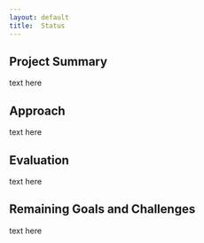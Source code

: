 ```yaml
---
layout:	default
title:	Status
---
```


## Project Summary
text here

## Approach
text here

## Evaluation
text here

## Remaining Goals and Challenges
text here